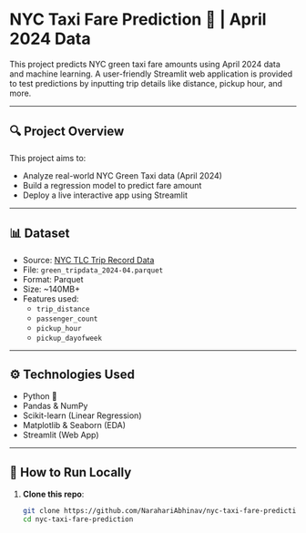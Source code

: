 # NYC Taxi Fare Prediction 🚖 | April 2024 Data

This project predicts NYC green taxi fare amounts using April 2024 data and machine learning. A user-friendly Streamlit web application is provided to test predictions by inputting trip details like distance, pickup hour, and more.

---

## 🔍 Project Overview

This project aims to:
- Analyze real-world NYC Green Taxi data (April 2024)
- Build a regression model to predict fare amount
- Deploy a live interactive app using Streamlit

---

## 📊 Dataset

- Source: [NYC TLC Trip Record Data](https://www.nyc.gov/site/tlc/about/tlc-trip-record-data.page)
- File: `green_tripdata_2024-04.parquet`
- Format: Parquet
- Size: ~140MB+
- Features used:
  - `trip_distance`
  - `passenger_count`
  - `pickup_hour`
  - `pickup_dayofweek`

---

## ⚙️ Technologies Used

- Python 🐍
- Pandas & NumPy
- Scikit-learn (Linear Regression)
- Matplotlib & Seaborn (EDA)
- Streamlit (Web App)

---

## 🚀 How to Run Locally

1. **Clone this repo**:
   ```bash
   git clone https://github.com/NarahariAbhinav/nyc-taxi-fare-prediction.git
   cd nyc-taxi-fare-prediction
   

